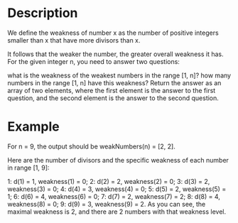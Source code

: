 # Description

We define the weakness of number x as the number of positive integers smaller than x that have more divisors than x.

It follows that the weaker the number, the greater overall weakness it has. For the given integer n, you need to answer two questions:

what is the weakness of the weakest numbers in the range [1, n]?
how many numbers in the range [1, n] have this weakness?
Return the answer as an array of two elements, where the first element is the answer to the first question, and the second element is the answer to the second question.

# Example

For n = 9, the output should be
weakNumbers(n) = [2, 2].

Here are the number of divisors and the specific weakness of each number in range [1, 9]:

1: d(1) = 1, weakness(1) = 0;
2: d(2) = 2, weakness(2) = 0;
3: d(3) = 2, weakness(3) = 0;
4: d(4) = 3, weakness(4) = 0;
5: d(5) = 2, weakness(5) = 1;
6: d(6) = 4, weakness(6) = 0;
7: d(7) = 2, weakness(7) = 2;
8: d(8) = 4, weakness(8) = 0;
9: d(9) = 3, weakness(9) = 2.
As you can see, the maximal weakness is 2, and there are 2 numbers with that weakness level.